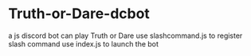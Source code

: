 # Truth-or-Dare-dcbot
a js discord bot can play Truth or Dare
use slashcommand.js to register slash command
use index.js to launch the bot
